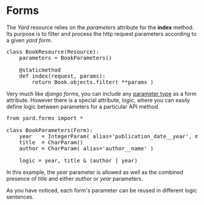 # Forms

The *Yard* resource relies on the *parameters* attribute for the **index** method. Its purpose is to filter and process the http request parameters according to a given *yard form*.

<pre>
class BookResource(Resource):
    parameters = BookParameters()

    @staticmethod
    def index(request, params):
        return Book.objects.filter( **params )
</pre>


Very much like *django forms*, you can include any [parameter type](parameters.md) as a form attribute. However there is a special attribute, *logic*, where you can easily define logic between parameters for a particular API method.

<pre>
from yard.forms import *

class BookParameters(Form):
    year   = IntegerParam( alias='publication_date__year', min_value=1970, max_value=2012 )
    title  = CharParam()
    author = CharParam( alias='author__name' )

    logic = year, title & (author | year)
</pre>

In this example, the *year* parameter is allowed as well as the combined presence of *title* and either *author* or *year* parameters. 

As you have noticed, each form's parameter can be reused in different logic sentences. 



